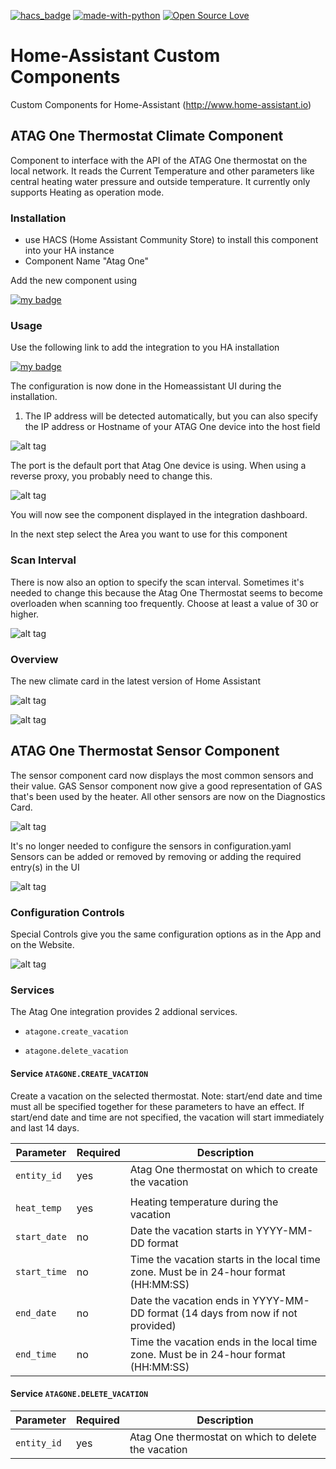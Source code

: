 [![hacs_badge](https://img.shields.io/badge/HACS-Default-orange.svg)](https://github.com/custom-components/hacs) [![made-with-python](https://img.shields.io/badge/Made%20with-Python-1f425f.svg)](https://www.python.org/) [![Open Source Love](https://badges.frapsoft.com/os/v1/open-source.svg?v=103)](https://github.com/ellerbrock/open-source-badges/)

# Home-Assistant Custom Components

Custom Components for Home-Assistant (http://www.home-assistant.io)

## ATAG One Thermostat Climate Component

Component to interface with the API of the ATAG One thermostat on the local network.
It reads the Current Temperature and other parameters like central heating water pressure and outside temperature. It currently only supports Heating as operation mode.

### Installation

* use HACS (Home Assistant Community Store) to install this component into your HA instance
* Component Name "Atag One"

Add the new component using

[![my badge](https://my.home-assistant.io/badges/config_flow_start.svg)](https://my.home-assistant.io/redirect/config_flow_start?domain=atagone)

### Usage

Use the following link to add the integration to you HA installation

[![my badge](https://my.home-assistant.io/badges/config_flow_start.svg)](https://my.home-assistant.io/redirect/config_flow_start?domain=atagone)

The configuration is now done in the Homeassistant UI during the installation.

1. The IP address will be detected automatically, but you can also specify the IP address or Hostname of your ATAG One device into the host field

![alt tag](https://github.com/herikw/home-assistant-custom-components/blob/master/screenshots/IPaddress.png?raw=true "Screenshot")

The port is the default port that Atag One device is using. When using a reverse proxy, you probably need to change this. 

![alt tag](https://github.com/herikw/home-assistant-custom-components/blob/master/screenshots/AoneSucces.png?raw=true "Screenshot")

You will now see the component displayed in the integration dashboard.

In the next step select the Area you want to use for this component

### Scan Interval

There is now also an option to specify the scan interval. Sometimes it's needed to change this because the Atag One Thermostat seems to become overloaden when scanning too frequently.
Choose at least a value of 30 or higher.

![alt tag](https://github.com/herikw/home-assistant-custom-components/blob/master/screenshots/scaninterval.png?raw=true "Screenshot")


### Overview

The new climate card in the latest version of Home Assistant

![alt tag](https://github.com/herikw/home-assistant-custom-components/blob/master/screenshots/Thermostat.png?raw=true "Screenshot")

![alt tag](https://github.com/herikw/home-assistant-custom-components/blob/master/screenshots/AoneDetails.png?raw=true "Screenshot")

## ATAG One Thermostat Sensor Component

The sensor component card now displays the most common sensors and their value. GAS Sensor component now give a good representation of GAS that's been used by the heater.
All other sensors are now on the Diagnostics Card.

![alt tag](https://github.com/herikw/home-assistant-custom-components/blob/master/screenshots/sensorsnew.png?raw=true "Screenshot")

It's no longer needed to configure the sensors in configuration.yaml
Sensors can be added or removed by removing or adding the required entry(s) in the UI

![alt tag](https://github.com/herikw/home-assistant-custom-components/blob/master/screenshots/disable-sensor.png?raw=true "Screenshot")

### Configuration Controls

Special Controls give you the same configuration options as in the App and on the Website.

![alt tag](https://github.com/herikw/home-assistant-custom-components/blob/master/screenshots/AOneConf.png?raw=true "Screenshot")

### Services

The Atag One integration provides 2 addional services.

- `atagone.create_vacation`

- `atagone.delete_vacation`

#### Service `ATAGONE.CREATE_VACATION`

Create a vacation on the selected thermostat. Note: start/end date and time must all be specified together for these parameters to have an effect. If start/end date and time are not specified, the vacation will start immediately and last 14 days.


| Parameter              | Required | Description                                                                                        |
| ---------------------- | -------- | -------------------------------------------------------------------------------------------------- |
| `entity_id`            | yes      | Atag One thermostat on which to create the vacation	                                               |
|                                                                                                                                        |
| `heat_temp`            | yes      | Heating temperature during the vacation                                                            |
| `start_date`           | no       | Date the vacation starts in YYYY-MM-DD format                                                      |
| `start_time`           | no       | Time the vacation starts in the local time zone. Must be in 24-hour format (HH:MM:SS)              |
| `end_date`             | no       | Date the vacation ends in YYYY-MM-DD format (14 days from now if not provided)                     |
| `end_time`             | no       | Time the vacation ends in the local time zone. Must be in 24-hour format (HH:MM:SS)                |

#### Service `ATAGONE.DELETE_VACATION`

| Parameter              | Required | Description                                                                                        |
| ---------------------- | -------- | -------------------------------------------------------------------------------------------------- |
| `entity_id`            | yes      | Atag One thermostat on which to delete the vacation	                                               |
